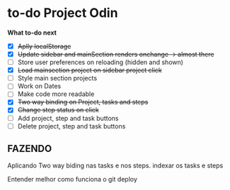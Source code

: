 # to-do Project Odin

**What to-do next**

- [x] ~~Aplly localStorage~~
- [x] ~~Update sidebar and mainSection renders onchange -> almost there~~
- [ ] Store user preferences on reloading (hidden and shown)
- [x] ~~Load mainsection project on sidebar project click~~
- [ ] Style main section projects
- [ ] Work on Dates
- [ ] Make code more readable
- [x] ~~Two way binding on Project, tasks and steps~~
- [x] ~~Change step status on click~~
- [ ] Add project, step and task buttons
- [ ] Delete project, step and task buttons

## FAZENDO

Aplicando Two way biding nas tasks e nos steps.
indexar os tasks e steps

Entender melhor como funciona o git deploy
